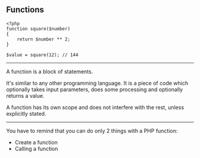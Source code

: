 ## Functions

```
<?php
function square($number)
{
    return $number ** 2;
}

$value = square(12); // 144
```

---

A function is a block of statements.

It's similar to any other programming language.
It is a piece of code which optionally takes input parameters,
does some processing and optionally returns a value.

A function has its own scope and does not interfere with the rest, unless explicitly stated.

---

You have to remind that you can do only 2 things with a PHP function:

* Create a function
* Calling a function
